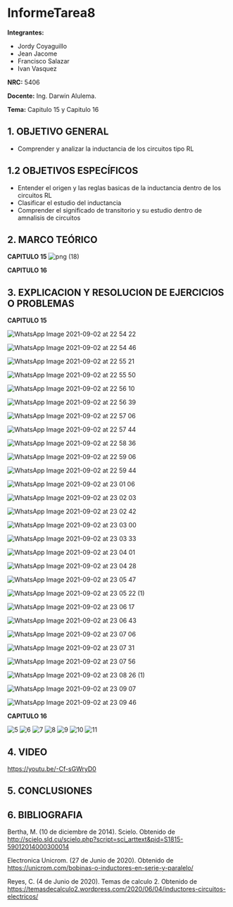 # InformeTarea8
**Integrantes:**
- Jordy Coyaguillo
- Jean Jacome
- Francisco Salazar
- Ivan Vasquez



 **NRC:** 5406
 
 **Docente:** Ing. Darwin Alulema.
 
 **Tema:** Capitulo 15 y Capitulo 16
 
 ## 1. OBJETIVO GENERAL
 - Comprender y analizar la inductancia de los circuitos tipo RL

 ## 1.2 OBJETIVOS ESPECÍFICOS
 - Entender el origen y las reglas basicas de la inductancia dentro de los circuitos RL
 - Clasificar el estudio del inductancia
 - Comprender el significado de transitorio y su estudio dentro de amnalisis de circuitos
 
 ## 2. MARCO TEÓRICO
 **CAPITULO 15**
![png (18)](https://user-images.githubusercontent.com/85137954/131953397-ba3ef789-4ddd-42cd-9a73-99b66c9265c3.png)
 
 **CAPITULO 16**
 
 ## 3. EXPLICACION Y RESOLUCION DE EJERCICIOS O PROBLEMAS 
 
 **CAPITULO 15**
 
![WhatsApp Image 2021-09-02 at 22 54 22](https://user-images.githubusercontent.com/85137954/131949457-c1de15f8-80e1-4f98-b37e-d53610a7d817.jpeg)

![WhatsApp Image 2021-09-02 at 22 54 46](https://user-images.githubusercontent.com/85137954/131949463-c6d6e372-ff97-4a0f-b446-147a0854c237.jpeg)

![WhatsApp Image 2021-09-02 at 22 55 21](https://user-images.githubusercontent.com/85137954/131949471-3dcaf772-3717-429e-affd-2a0ceed2e623.jpeg)

![WhatsApp Image 2021-09-02 at 22 55 50](https://user-images.githubusercontent.com/85137954/131949474-1b87d7be-4320-402c-b57a-531f66e0f8d3.jpeg)

![WhatsApp Image 2021-09-02 at 22 56 10](https://user-images.githubusercontent.com/85137954/131949477-e4d95736-5eab-4e77-b3ba-c3939f906703.jpeg)

![WhatsApp Image 2021-09-02 at 22 56 39](https://user-images.githubusercontent.com/85137954/131949509-8df40ad9-4a6a-4ee9-b1f4-3ee81ee5d2c6.jpeg)

![WhatsApp Image 2021-09-02 at 22 57 06](https://user-images.githubusercontent.com/85137954/131949511-4dd284ba-d059-4e96-a415-e18e4c9e732c.jpeg)

![WhatsApp Image 2021-09-02 at 22 57 44](https://user-images.githubusercontent.com/85137954/131949516-124e64ef-7c50-4fc4-836b-55da622ce83d.jpeg)

![WhatsApp Image 2021-09-02 at 22 58 36](https://user-images.githubusercontent.com/85137954/131949521-4be33150-352c-45c4-a4fa-55362c14c02d.jpeg)

![WhatsApp Image 2021-09-02 at 22 59 06](https://user-images.githubusercontent.com/85137954/131949525-5dcd840e-c7ad-4fc9-acaa-f74f08d25703.jpeg)

![WhatsApp Image 2021-09-02 at 22 59 44](https://user-images.githubusercontent.com/85137954/131949548-e417454f-3057-4201-ab94-17673df9b96a.jpeg)

![WhatsApp Image 2021-09-02 at 23 01 06](https://user-images.githubusercontent.com/85137954/131949550-3fbbd213-6c86-4fdd-885c-e99dc237c474.jpeg)

![WhatsApp Image 2021-09-02 at 23 02 03](https://user-images.githubusercontent.com/85137954/131949553-3cc49a88-e19c-4420-8d4b-4877f67851d1.jpeg)

![WhatsApp Image 2021-09-02 at 23 02 42](https://user-images.githubusercontent.com/85137954/131949563-d0d95d59-3a05-4c8e-a8aa-c4991ae8a0d1.jpeg)

![WhatsApp Image 2021-09-02 at 23 03 00](https://user-images.githubusercontent.com/85137954/131949566-58dc7649-884d-4740-9664-08010134655f.jpeg)

![WhatsApp Image 2021-09-02 at 23 03 33](https://user-images.githubusercontent.com/85137954/131949620-e0988fe8-de7e-44c7-9ae2-45ad61112df1.jpeg)

![WhatsApp Image 2021-09-02 at 23 04 01](https://user-images.githubusercontent.com/85137954/131949627-ffeb2123-9138-4ff3-9231-11b40bd567b3.jpeg)

![WhatsApp Image 2021-09-02 at 23 04 28](https://user-images.githubusercontent.com/85137954/131949633-28aba2cf-a432-4ffb-9246-4b843b9d7158.jpeg)

![WhatsApp Image 2021-09-02 at 23 05 47](https://user-images.githubusercontent.com/85137954/131949638-7ba7b983-47e7-4d36-9f35-5ec81b92e373.jpeg)

![WhatsApp Image 2021-09-02 at 23 05 22 (1)](https://user-images.githubusercontent.com/85137954/131950003-c0bb9415-ed7f-4ba0-9a24-2d4dbfd32939.jpeg)

![WhatsApp Image 2021-09-02 at 23 06 17](https://user-images.githubusercontent.com/85137954/131949703-1798a994-a0ed-444f-b528-69630ae96db6.jpeg)

![WhatsApp Image 2021-09-02 at 23 06 43](https://user-images.githubusercontent.com/85137954/131949708-9283a132-799e-4947-8644-8b86294f467e.jpeg)

![WhatsApp Image 2021-09-02 at 23 07 06](https://user-images.githubusercontent.com/85137954/131949710-734db517-b245-4d0e-aa33-c986b46b179e.jpeg)

![WhatsApp Image 2021-09-02 at 23 07 31](https://user-images.githubusercontent.com/85137954/131949712-edd762b1-f681-463f-a963-da3be722b603.jpeg)

![WhatsApp Image 2021-09-02 at 23 07 56](https://user-images.githubusercontent.com/85137954/131949713-0be06aab-3455-45fc-8a80-cb22092d6a7e.jpeg)

![WhatsApp Image 2021-09-02 at 23 08 26 (1)](https://user-images.githubusercontent.com/85137954/131949734-173de271-b5ef-444c-927f-c6edf323018e.jpeg)

![WhatsApp Image 2021-09-02 at 23 09 07](https://user-images.githubusercontent.com/85137954/131949736-7dd96e45-8c29-4e58-8775-f9a02187f20a.jpeg)

![WhatsApp Image 2021-09-02 at 23 09 46](https://user-images.githubusercontent.com/85137954/131949739-fc62aa51-5f80-45a0-90c0-b5759df4749a.jpeg)

 **CAPITULO 16**
 
![5](https://user-images.githubusercontent.com/84586968/131953509-2e36de35-89c7-48be-974f-9d3dc7e97a46.PNG)
![6](https://user-images.githubusercontent.com/84586968/131953510-30c91944-809b-4c37-9965-9f536aac5ca0.PNG)
![7](https://user-images.githubusercontent.com/84586968/131953513-344b65e4-15b9-4c58-986d-7593592b35b8.PNG)
![8](https://user-images.githubusercontent.com/84586968/131953515-cd5d576b-d559-4448-937a-e6950d0350a2.PNG)
![9](https://user-images.githubusercontent.com/84586968/131953516-53660d03-317d-4b33-b016-cd4f934b936b.PNG)
![10](https://user-images.githubusercontent.com/84586968/131953517-148385c0-46c0-4e77-a3e9-0e79d2560982.PNG)
![11](https://user-images.githubusercontent.com/84586968/131953519-71a36094-cfa5-46d9-a939-80a6e0db48e2.PNG)



 ## 4. VIDEO
 https://youtu.be/-Cf-sGWryD0

 ## 5. CONCLUSIONES


 ## 6. BIBLIOGRAFIA

Bertha, M. (10 de diciembre de 2014). Scielo. Obtenido de http://scielo.sld.cu/scielo.php?script=sci_arttext&pid=S1815-59012014000300014

Electronica Unicrom. (27 de Junio de 2020). Obtenido de https://unicrom.com/bobinas-o-inductores-en-serie-y-paralelo/

Reyes, C. (4 de Junio de 2020). Temas de calculo 2. Obtenido de https://temasdecalculo2.wordpress.com/2020/06/04/inductores-circuitos-electricos/
















